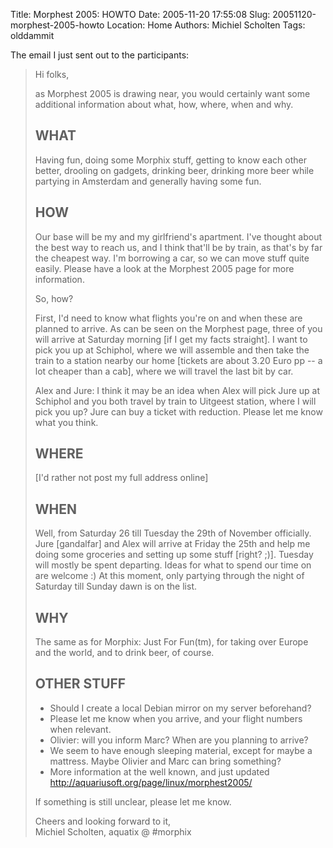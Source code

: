 Title: Morphest 2005: HOWTO
Date: 2005-11-20 17:55:08
Slug: 20051120-morphest-2005-howto
Location: Home
Authors: Michiel Scholten
Tags: olddammit

<p>The email I just sent out to the participants:</p>

<blockquote>
<p>Hi folks,</p>

<p>as Morphest 2005 is drawing near, you would certainly want some
additional information about what, how, where, when and why.</p>


<h2>WHAT</h2>

<p>Having fun, doing some Morphix stuff, getting to know each other better,
drooling on gadgets, drinking beer, drinking more beer while partying in
Amsterdam and generally having some fun.</p>


<h2>HOW</h2>

<p>Our base will be my and my girlfriend's apartment. I've thought about
the best way to reach us, and I think that'll be by train, as that's by
far the cheapest way. I'm borrowing a car, so we can move stuff quite
easily. Please have a look at the Morphest 2005 page for more information.</p>

<p>So, how?</p>

<p>First, I'd need to know what flights you're on and when these are
planned to arrive. As can be seen on the Morphest page, three of you
will arrive at Saturday morning [if I get my facts straight]. I want to
pick you up at Schiphol, where we will assemble and then take the train
to a station nearby our home [tickets are about 3.20 Euro pp -- a lot
cheaper than a cab], where we will travel the last bit by car.</p>

<p>Alex and Jure: I think it may be an idea when Alex will pick Jure up at
Schiphol and you both travel by train to Uitgeest station, where I will
pick you up? Jure can buy a ticket with reduction. Please let me know
what you think.</p>


<h2>WHERE</h2>

<p>[I'd rather not post my full address online]</p>


<h2>WHEN</h2>

<p>Well, from Saturday 26 till Tuesday the 29th of November officially.
Jure [gandalfar] and Alex will arrive at Friday the 25th and help
me doing some groceries and setting up some stuff [right? ;)].
Tuesday will mostly be spent departing. Ideas for what to spend our time
on are welcome  :)  At this moment, only partying through the night of
Saturday till Sunday dawn is on the list.</p>


<h2>WHY</h2>

<p>The same as for Morphix: Just For Fun(tm), for taking over Europe and
the world, and to drink beer, of course.</p>


<h2>OTHER STUFF</h2>

<ul>
<li>Should I create a local Debian mirror on my server beforehand?</li>

<li>Please let me know when you arrive, and your flight numbers when relevant.</li>

<li>Olivier: will you inform Marc? When are you planning to arrive?</li>

<li>We seem to have enough sleeping material, except for maybe a mattress.
Maybe Olivier and Marc can bring something?</li>

<li>More information at the well known, and just updated
<a href="http://aquariusoft.org/page/linux/morphest2005/">http://aquariusoft.org/page/linux/morphest2005/</a></li>
</ul>

<p>If something is still unclear, please let me know.</p>


<p>Cheers and looking forward to it,<br />
Michiel Scholten, aquatix @ #morphix</p>
</blockquote>